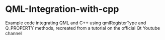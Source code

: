 # QML-Integration-with-cpp
Example code integrating QML and C++ using qmlRegisterType and Q_PROPERTY methods, recreated from a tutorial on the official Qt Youtube channel
